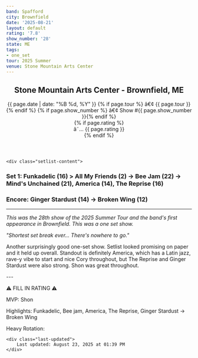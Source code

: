 ```yaml
---
band: Spafford
city: Brownfield
date: '2025-08-21'
layout: default
rating: '7.8'
show_number: '28'
state: ME
tags:
- one_set
tour: 2025 Summer
venue: Stone Mountain Arts Center
---
```


<article class="show-card">
    <header class="show-header">
        <h1>Stone Mountain Arts Center - Brownfield, ME</h1>
        <div class="show-meta">
            {{ page.date | date: "%B %d, %Y" }}
            {% if page.tour %} â€¢ {{ page.tour }}{% endif %}
            {% if page.show_number %} â€¢ Show #{{ page.show_number }}{% endif %}
        </div>
        {% if page.rating %}
        <div class="show-rating">â˜… {{ page.rating }}</div>
        {% endif %}
    </header>
    
    <div class="setlist-content">
<h3 class="setlist-header"><strong>Set 1:</strong>  <span class="jam-entry jam-tooltip jam-link" data-tooltip="<strong>Timing:</strong> 16:06<br><strong>Notes:</strong> Mostly standard, but goes double time for a minute or so towards the end. 
" data-url="/jam-chart/?filter=Funkadelic">Funkadelic</span> (16) > All My Friends (2) -> <span class="jam-entry jam-tooltip jam-link" data-tooltip="<strong>Timing:</strong> 22:32<br><strong>Notes:</strong> Lethargic through much of the first half, but swirls into a Miami nightclub around 9:00, peaks soulfully with a twinkling comedown, and has a feel-good roots rock build -&gt; Mind&#x27;s Unchained.
" data-url="/jam-chart/?filter=Bee Jam">Bee Jam</span> (22) -> Mind's Unchained (21), <span class="jam-entry jam-tooltip jam-link" data-tooltip="<strong>Timing:</strong> 14:24<br><strong>Notes:</strong> An entrancing Latin jazz rave that slides into a concentrated groove that Cory dances over with several keyboards before settling on the grand piano. 
" data-url="/jam-chart/?filter=America">America</span> (14), <span class="jam-entry jam-tooltip jam-link" data-tooltip="<strong>Timing:</strong> 16:17<br><strong>Notes:</strong> Starts out slow and funky, with some sample manipulation from Cory before going breakbeat. Gets spacey in the middle.
" data-url="/jam-chart/?filter=The Reprise">The Reprise</span> (16)</h3>
<h3 class="setlist-header"><strong>Encore:</strong>  <span class="jam-entry jam-tooltip jam-link" data-tooltip="<strong>Timing:</strong> 14:03<br><strong>Notes:</strong> Awesome groove with standout Shon that gets a bit evil at times. Awkward first step into Broken Wing, but smooths out for the transition. 
" data-url="/jam-chart/?filter=Ginger Stardust">Ginger Stardust</span> (14) -> <span class="jam-entry jam-tooltip jam-link" data-tooltip="<strong>Timing:</strong> 12:46<br><strong>Notes:</strong> Short, but doesn&#x27;t feel like it. A tiny bit atmospheric to start the jam and a strong, blues-y Southern Rock second half. 
" data-url="/jam-chart/?filter=Broken Wing">Broken Wing</span> (12)</h3>
<hr class="section-divider">
<p class="show-notes"><em>This was the 28th show of the 2025 Summer Tour and the band's first appearance in Brownfield. This was a one set show.</em></p>
<p class="show-notes"><em>"Shortest set break ever... There's nowhere to go."</em></p>
<p class="review-text">Another surprisingly good one-set show. Setlist looked promising on paper and it held up overall. Standout is definitely America, which has a Latin jazz, rave-y vibe to start and nice Cory throughout, but The Reprise and Ginger Stardust were also strong. Shon was great throughout.</p>
<p class="review-text">---</p>
<p class="review-text">⚠️ FILL IN RATING ⚠️</p>
<p class="review-text">MVP:  Shon</p>
<p class="review-text">Highlights: Funkadelic, Bee jam, America, The Reprise, Ginger Stardust -> Broken Wing</p>
<p class="review-text">Heavy Rotation:</p>
    </div>
    
    <div class="last-updated">
        Last updated: August 23, 2025 at 01:39 PM
    </div>
</article>